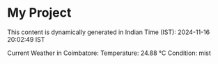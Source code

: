 # My Project

This content is dynamically generated in Indian Time (IST): 2024-11-16 20:02:49 IST


Current Weather in Coimbatore:
Temperature: 24.88 °C
Condition: mist
